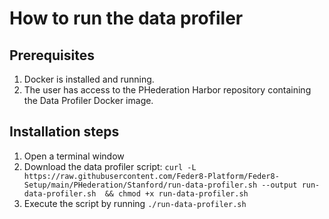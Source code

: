 # How to run the data profiler

## Prerequisites
1. Docker is installed and running.
2. The user has access to the PHederation Harbor repository containing the Data Profiler Docker image.

## Installation steps
1. Open a terminal window
2. Download the data profiler script:
      `curl -L https://raw.githubusercontent.com/Feder8-Platform/Feder8-Setup/main/PHederation/Stanford/run-data-profiler.sh --output run-data-profiler.sh  && chmod +x run-data-profiler.sh`
3. Execute the script by running `./run-data-profiler.sh` 
